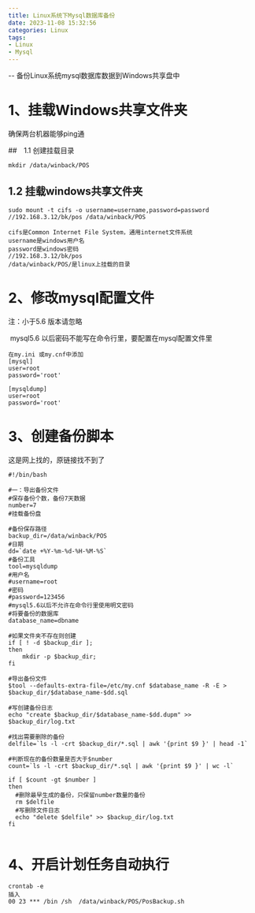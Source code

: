 ```yaml
---
title: Linux系统下Mysql数据库备份
date: 2023-11-08 15:32:56
categories: Linux
tags: 
- Linux
- Mysql
---
```


-- 备份Linux系统mysql数据库数据到Windows共享盘中

# 1、挂载Windows共享文件夹

确保两台机器能够ping通

##　1.1 创建挂载目录

```shell
mkdir /data/winback/POS
```

## 1.2 挂载windows共享文件夹

```shell
sudo mount -t cifs -o username=username,password=password //192.168.3.12/bk/pos /data/winback/POS
```

```
cifs是Common Internet File System，通用internet文件系统
username是windows用户名
password是windows密码
//192.168.3.12/bk/pos
/data/winback/POS/是linux上挂载的目录
```





# 2、修改mysql配置文件

注：小于5.6 版本请忽略

​	mysql5.6 以后密码不能写在命令行里，要配置在mysql配置文件里

```
在my.ini 或my.cnf中添加
[mysql]
user=root
password='root'

[mysqldump]
user=root
password='root'
```



# 3、创建备份脚本

这是网上找的，原链接找不到了

```shell
#!/bin/bash

#一：导出备份文件
#保存备份个数，备份7天数据
number=7
#挂载备份盘

#备份保存路径
backup_dir=/data/winback/POS
#日期
dd=`date +%Y-%m-%d-%H-%M-%S`
#备份工具
tool=mysqldump
#用户名
#username=root
#密码
#password=123456
#mysql5.6以后不允许在命令行里使用明文密码
#将要备份的数据库
database_name=dbname

#如果文件夹不存在则创建
if [ ! -d $backup_dir ];
then     
    mkdir -p $backup_dir;
fi

#导出备份文件
$tool --defaults-extra-file=/etc/my.cnf $database_name -R -E > $backup_dir/$database_name-$dd.sql

#写创建备份日志
echo "create $backup_dir/$database_name-$dd.dupm" >> $backup_dir/log.txt

#找出需要删除的备份
delfile=`ls -l -crt $backup_dir/*.sql | awk '{print $9 }' | head -1`

#判断现在的备份数量是否大于$number
count=`ls -l -crt $backup_dir/*.sql | awk '{print $9 }' | wc -l`

if [ $count -gt $number ]
then
  #删除最早生成的备份，只保留number数量的备份
  rm $delfile
  #写删除文件日志
  echo "delete $delfile" >> $backup_dir/log.txt
fi


```

# 4、开启计划任务自动执行

```
crontab -e
插入
00 23 *** /bin /sh  /data/winback/POS/PosBackup.sh
```

